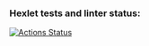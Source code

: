 ### Hexlet tests and linter status:
[![Actions Status](https://github.com/deusmg/python-project-83/actions/workflows/hexlet-check.yml/badge.svg)](https://github.com/deusmg/python-project-83/actions)